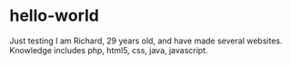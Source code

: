 # hello-world
Just testing
I am Richard, 29 years old, and have made several websites. Knowledge includes php, html5, css, java, javascript. 
